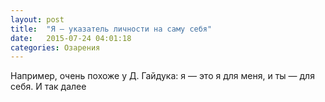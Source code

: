 ```yaml
---
layout: post
title:  "Я — указатель личности на саму себя"
date:   2015-07-24 04:01:18
categories: Озарения
---
```


Например, очень похоже у Д. Гайдука: я — это я для меня, и ты — для себя. И так далее
